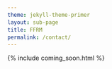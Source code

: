 ```yaml
---
theme: jekyll-theme-primer
layout: sub-page
title: FFRM
permalink: /contact/
---
```


{% include coming_soon.html %}

<!--
<section class="bg-gray-light py-5 fade-in-center">
  <div class="container-lg p-responsive">
    <div class="text-center mb-5">
      <h2 class="alt-h2 mb-4">Get Involved</h2>
    </div>

     Section 1: Community Engagement 
    <div class="involvement-section mb-5">
      <h3 class="section-title text-center mb-4">💬 Join Our Community</h3>
      
      <!-- Discourse Link at the start
       
      <div class="text-center mb-4">
        <a href="https://forum.u4ria.org/" target="_blank" class="btn btn-primary btn-lg">
          Visit the Discourse Forum →
        </a>
      </div>

      <p class="text-center lead mb-4">
        Join other FFRM practitioners by becoming part of our Discourse community—a dedicated online space for collaboration, learning, and sharing.
      </p>

<!-- Centered platform benefits 
      
      <div class="text-center mb-4">
        <h4 class="platform-benefits-title">This platform allows members to:</h4>
      </div>

      <div class="benefits-container">
        <div class="benefit-card text-center">
          {% octicon tools height:40 class:"fill-blue mb-3" aria-label:tools %}
          <h5>Troubleshoot Models</h5>
          <p class="text-gray">Share challenges, seek advice, and collaborate with other users to overcome technical hurdles in your FFRM applications.</p>
        </div>
        <div class="benefit-card text-center">
          {% octicon checklist height:40 class:"fill-blue mb-3" aria-label:checklist %}
          <h5>Share Publications</h5>
          <p class="text-gray">Showcase your research, explore the work of others, and contribute to the expanding body of knowledge on integrated systems modeling.</p>
        </div>
        <div class="benefit-card text-center">
          <img src="/assets/img/sparkles.svg" height="40" class="mb-3" alt="Events">
          <h5>Stay Updated on Events</h5>
          <p class="text-gray">Be the first to know about upcoming capacity-building workshops, webinars, and networking opportunities.</p>
        </div>
      </div>
    </div>

<!-- Section 2: Technical Contributions 
    <div class="involvement-section">
      <h3 class="section-title text-center mb-4">🛠️ Contribute to Development</h3>
      
      <div class="github-container">
        <div class="unified-github-card text-center">
          <a href=" https://github.com/FossilFuelRetirementModel/ffrm_python" target="_blank" class="github-link">
            <svg height="80" viewBox="0 0 16 16" version="1.1" width="80" aria-hidden="true" class="mb-3">
              <path fill-rule="evenodd" fill="#0366d6" d="M8 0C3.58 0 0 3.58 0 8c0 3.54 2.29 
              6.53 5.47 7.59.4.07.55-.17.55-.38 
              0-.19-.01-.82-.01-1.49-2.01.37-2.53-.49-2.69-.94-.09-.23-.48-.94-.82-1.13-.28-.15-.68-.52
              -.01-.53.63-.01 1.08.58 1.23.82.72 1.21 1.87.87 
              2.33.66.07-.52.28-.87.51-1.07-1.78-.2-3.64-.89-3.64-3.95 
              0-.87.31-1.59.82-2.15-.08-.2-.36-1.01.08-2.11 
              0 0 .67-.21 2.2.82.64-.18 1.32-.27 
              2-.27s1.36.09 2 .27c1.53-1.04 2.2-.82 
              2.2-.82.44 1.1.16 1.91.08 2.11.51.56.82 
              1.27.82 2.15 0 3.07-1.87 3.75-3.65 
              3.95.29.25.54.73.54 1.48 0 1.07-.01 1.93-.01 
              2.2 0 .21.15.46.55.38A8.013 8.013 
              0 0016 8c0-4.42-3.58-8-8-8z"></path>
            </svg>
            <h4 class="text-primary mt-2 mb-4">Contribute to FFRM on GitHub</h4>
          </a>
          
          <div class="contribution-section text-left">
            <h5>Contribute to This Website</h5>
            <p>
              Want to share your FFRM-related work, training, or resources? We welcome external contributions to this site!
            </p>
            <h6>How to contribute:</h6>
            <ul class="contribution-steps">
              <li>Fork the repository: <a href=" https://github.com/FossilFuelRetirementModel/ffrm_python" target="_blank">github.com/FossilFuelRetirementModel/ffrm_python </a></li>
              <li>Edit or add content (e.g. publications, capacity building activities)</li>
              <li>Submit a pull request</li>
              <li>A site administrator will review and approve if appropriate</li>
            </ul>
            <p class="text-muted">
              This website exists to grow a self-sustaining FFRM community—open to all. Let's make sure your work is visible and contributes to the global ecosystem!
            </p>
          </div>
        </div>
      </div>
    </div>

  </div>
</section>

<style>
/* Enhanced Get Involved Page Styling */
.involvement-section {
  background: white;
  padding: 2rem;
  border-radius: 12px;
  box-shadow: 0 4px 12px rgba(0, 0, 0, 0.1);
  transition: all 0.3s ease;
}

.involvement-section:hover {
  transform: translateY(-2px);
  box-shadow: 0 8px 25px rgba(0, 0, 0, 0.15);
}

.section-title {
  color: #0366d6;
  font-size: 1.5rem;
  font-weight: 600;
  margin-bottom: 1.5rem;
  padding-bottom: 0.5rem;
  border-bottom: 2px solid #e1e4e8;
}

.platform-benefits-title {
  color: #24292e;
  font-size: 1.2rem;
  font-weight: 500;
  margin-bottom: 2rem;
}

.benefits-container {
  display: flex;
  justify-content: center;
  align-items: stretch;
  gap: 2rem;
  flex-wrap: wrap;
  margin: 0 auto;
  max-width: 900px;
}

.benefit-card {
  background: #f8f9fa;
  padding: 2rem 1rem;
  border-radius: 8px;
  transition: all 0.3s ease;
  border: 1px solid #e1e4e8;
  flex: 1;
  min-width: 250px;
  max-width: 280px;
}

.benefit-card:hover {
  background: white;
  transform: translateY(-4px);
  box-shadow: 0 4px 12px rgba(0, 0, 0, 0.1);
}

.benefit-card h5 {
  color: #24292e;
  font-weight: 600;
  margin-bottom: 1rem;
}

.github-container {
  display: flex;
  justify-content: center;
  margin: 0 auto;
  max-width: 600px;
}

.unified-github-card {
  background: #f8f9fa;
  padding: 2rem;
  border-radius: 8px;
  transition: all 0.3s ease;
  border: 1px solid #e1e4e8;
  border-left: 4px solid #0366d6;
  width: 100%;
}

.unified-github-card:hover {
  background: white;
  transform: translateY(-4px);
  box-shadow: 0 4px 12px rgba(0, 0, 0, 0.1);
}

.contribution-section {
  margin-top: 2rem;
  padding-top: 2rem;
  border-top: 1px solid #e1e4e8;
}

.github-link {
  text-decoration: none;
  transition: all 0.3s ease;
  display: inline-block;
}

.github-link:hover {
  transform: scale(1.05);
  text-decoration: none;
}

.github-link svg {
  transition: all 0.3s ease;
}

.github-link:hover svg {
  transform: scale(1.1);
}

.unified-github-card h5 {
  color: #24292e;
  font-weight: 600;
  margin-bottom: 1rem;
}

.unified-github-card h6 {
  color: #0366d6;
  font-weight: 600;
  margin-top: 1rem;
  margin-bottom: 0.5rem;
}

.contribution-steps {
  list-style: none;
  padding-left: 0;
}

.contribution-steps li {
  padding: 0.5rem 0;
  padding-left: 1.5rem;
  position: relative;
}

.contribution-steps li::before {
  content: "→";
  position: absolute;
  left: 0;
  color: #0366d6;
  font-weight: bold;
}

.contribution-steps a {
  color: #0366d6;
  text-decoration: none;
}

.contribution-steps a:hover {
  text-decoration: underline;
}

.btn-primary {
  background-color: #0366d6;
  border-color: #0366d6;
  padding: 0.75rem 1.5rem;
  font-weight: 500;
  transition: all 0.3s ease;
}

.btn-primary:hover {
  background-color: #0256c7;
  border-color: #0256c7;
  transform: translateY(-2px);
  box-shadow: 0 4px 12px rgba(3, 102, 214, 0.3);
}

/* Enhanced fade-in animations */
.fade-in-center {
  opacity: 0;
  transform: translateY(30px);
  animation: fadeInUp 1.2s ease-out forwards;
}

@keyframes fadeInUp {
  to {
    opacity: 1;
    transform: translateY(0);
  }
}

/* Responsive design */
@media (max-width: 768px) {
  .involvement-section {
    padding: 1.5rem;
  }
  
  .benefits-container, .github-container {
    flex-direction: column;
    gap: 1rem;
    max-width: 100%;
  }
  
  .benefit-card, .unified-github-card {
    padding: 1.5rem 1rem;
    min-width: auto;
    max-width: 100%;
    flex: none;
  }
  
  .contribution-section {
    margin-top: 1.5rem;
    padding-top: 1.5rem;
  }
  
  .section-title {
    font-size: 1.25rem;
  }
}
</style>